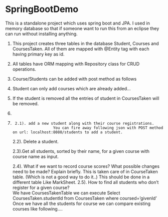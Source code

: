 # SpringBootDemo
This is a standalone project which uses spring boot and JPA. I used in memory database so that if someone want to run this from an eclipse they can run without installing anything. 
1.	This project creates three tables in the database Student, Courses and CoursesTaken. All of them are mapped with @Entity tag with each having primary key as id.
2.	All tables have ORM mapping with Repository class for CRUD operations. 
3.	Course/Students can be added with post method as follows
   

4.	Student can only add courses which are already added…
5.	If the student is removed all the entries of student in CoursesTaken will be removed.
6.	


7.		2.1). add a new student along with their course registrations.
                         You can fire away following json with POST method on url: localhost:8080/students to add a student.
		 

	2.2). Delete a student.
	 

	2.3).Get all students, sorted by their name, for a given course with course name as input.
		 

 
	2.4). What if we want to record course scores?  What possible changes need to be made? 
                       Explain briefly.
		This is taken care of in CourseTaken table. (Which is not a good way to do it..)
		This should be done in a different table Like MarkSheet.
	2.5). How to find all students who don’t register for a given course?  
		We have CoursesTakenTable we can execute
		Select CoursesTaken.studentId from CoursesTaken where coursed=’givenId’
		Once we have all the students for course we can compare existing courses like following….
 

